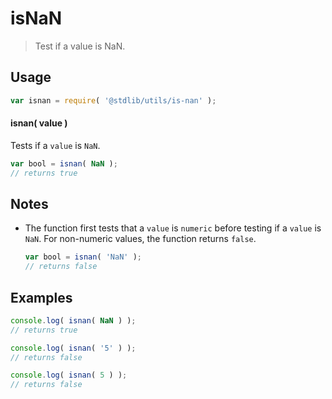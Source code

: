 isNaN
===
> Test if a value is NaN.

<!-- <usage> -->
## Usage

``` javascript
var isnan = require( '@stdlib/utils/is-nan' );
```

#### isnan( value )

Tests if a `value` is `NaN`.

``` javascript
var bool = isnan( NaN );
// returns true
```
<!-- </usage> -->

<!-- <notes> -->
## Notes

*   The function first tests that a `value` is `numeric` before testing if a `value` is `NaN`. For non-numeric values, the function returns `false`.

    ``` javascript
    var bool = isnan( 'NaN' );
    // returns false
    ```

<!-- </notes> -->

<!-- <examples> -->
## Examples

``` javascript
console.log( isnan( NaN ) );
// returns true

console.log( isnan( '5' ) );
// returns false

console.log( isnan( 5 ) );
// returns false
```
<!-- </examples> -->

<!-- <links> -->
<!-- </links> -->
